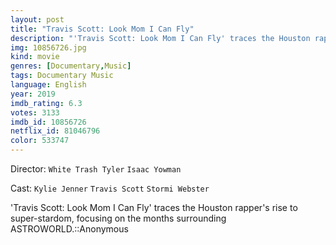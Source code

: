 ```yaml
---
layout: post
title: "Travis Scott: Look Mom I Can Fly"
description: "'Travis Scott: Look Mom I Can Fly' traces the Houston rapper's rise to super-stardom, focusing on the months surrounding ASTROWORLD.::Anonymous.."
img: 10856726.jpg
kind: movie
genres: [Documentary,Music]
tags: Documentary Music 
language: English
year: 2019
imdb_rating: 6.3
votes: 3133
imdb_id: 10856726
netflix_id: 81046796
color: 533747
---
```

Director: `White Trash Tyler` `Isaac Yowman`  

Cast: `Kylie Jenner` `Travis Scott` `Stormi Webster` 

'Travis Scott: Look Mom I Can Fly' traces the Houston rapper's rise to super-stardom, focusing on the months surrounding ASTROWORLD.::Anonymous